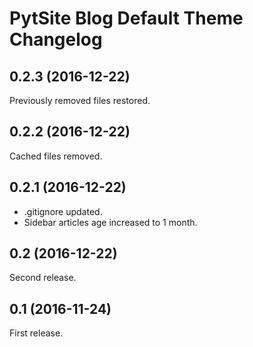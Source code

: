 # PytSite Blog Default Theme Changelog

## 0.2.3 (2016-12-22)
Previously removed files restored.

## 0.2.2 (2016-12-22)
Cached files removed.

## 0.2.1 (2016-12-22)
- .gitignore updated.
- Sidebar articles age increased to 1 month.

## 0.2 (2016-12-22)
Second release.

## 0.1 (2016-11-24)
First release.
